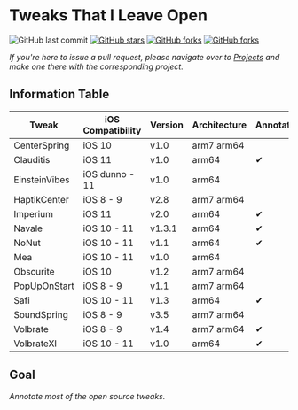 # Tweaks That I Leave Open

![GitHub last commit](https://img.shields.io/github/last-commit/LacertosusRepo/Open-Source-Tweaks.svg?style=for-the-badge)
[![GitHub stars](https://img.shields.io/github/stars/LacertosusRepo/Open-Source-Tweaks.svg?style=for-the-badge)](https://github.com/LacertosusRepo/Open-Source-Tweaks/stargazers)
[![GitHub forks](https://img.shields.io/github/forks/LacertosusRepo/Open-Source-Tweaks.svg?style=for-the-badge)](https://github.com/LacertosusRepo/Open-Source-Tweaks/network)
[![GitHub forks](https://img.shields.io/github/license/LacertosusRepo/Open-Source-Tweaks.svg?style=for-the-badge)](https://github.com/LacertosusRepo/Open-Source-Tweaks/license)

*If you're here to issue a pull request, please navigate over to [Projects](https://github.com/LacertosusRepo/Projects) and make one there with the corresponding project.*

## Information Table

| Tweak | iOS Compatibility | Version | Architecture | Annotated |
| ----- | ----------------- | ------- | ------------ | --------- |
| CenterSpring | iOS 10 | v1.0 | arm7 arm64 |  |
| Clauditis | iOS 11 | v1.0 | arm64 | ✔ |
| EinsteinVibes | iOS dunno - 11 | v1.0 | arm64 |  |
| HaptikCenter | iOS 8 - 9 | v2.8 | arm7 arm64 |  |
| Imperium | iOS 11 | v2.0 | arm64 | ✔ |
| Navale | iOS 10 - 11 | v1.3.1 | arm64 | ✔ |
| NoNut | iOS 10 - 11 | v1.1 | arm64 | ✔ |
| Mea | iOS 10 - 11 | v1.0 | arm64 |  |
| Obscurite | iOS 10 | v1.2 | arm7 arm64 |  |
| PopUpOnStart | iOS 8 - 9 | v1.1 | arm7 arm64 |  |
| Safi | iOS 10 - 11 | v1.3 | arm64 | ✔ |
| SoundSpring | iOS 8 - 9 | v3.5 | arm7 arm64 |  |
| Volbrate | iOS 8 - 9 | v1.4 | arm7 arm64 | ✔ |
| VolbrateXI | iOS 10 - 11 | v1.0 | arm64 | ✔ |

## Goal
*Annotate most of the open source tweaks.*

